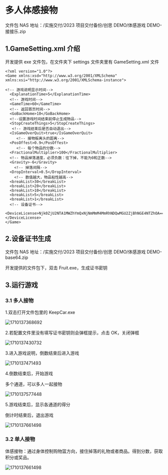 # 多人体感接物

文件包 NAS 地址：/实施交付/2023 项目交付备份/创思 DEMO/体感游戏 DEMO-接接乐.zip

## 1.GameSetting.xml 介绍

开发提供 exe 文件包，在文件夹下 settings 文件夹里有 GameSetting.xml 文件

```
<?xml version="1.0"?>
<Game xmlns:xsd="http://www.w3.org/2001/XMLSchema" xmlns:xsi="http://www.w3.org/2001/XMLSchema-instance">

<!-- 游戏说明显示时间-->
  <ExplanationTime>5</ExplanationTime>
  <!-- 游戏时间-->
  <GameTime>60</GameTime>
  <!-- 返回首页时间-->
  <GoBackHome>10</GoBackHome>
  <!--设置游戏时间结束前停止生成物品-->
  <StopCreateThings>5</StopCreateThings>
   <!-- 游戏结束后是否自动退出-->
  <IsGameOverQuit>true</IsGameOverQuit>
     <!-- 接物板离头的距离-->
  <PosOffest>0.9</PosOffest>
     <!-- 每个物品的分数-->
  <FractionalMultiplier>100</FractionalMultiplier>
  <!-- 物品掉落速度，必须负数：往下掉，不能为0和正数-->
  <Gravity>-6</Gravity>
    <!-- 掉落间隔-->
  <DropInterval>0.5</DropInterval>
    <!-- 数值越大，物品粘性越高-->
  <breakList>30</breakList>
  <breakList>20</breakList>
  <breakList>10</breakList>
  <breakList>5</breakList>
  <breakList>1</breakList>
  <!-- 设备证书-->
  <DeviceLicense>Njk0ZjU2NTA1MWZhYmQxNjNmMmM4MmRhNDQwMGU2ZjBhNGE4NTZhOA==</DeviceLicense>
</Game>
```

## 2.设备证书生成

文件包 NAS 地址：/实施交付/2023 项目交付备份/创思 DEMO/体感游戏 DEMO-base64.zip

开发提供的文件包下，双击 Fruit.exe，生成证书密钥

## 3.运行游戏

### 3.1 多人接物

1.双击打开文件包里的 KeepCar.exe

![1710137368692](https://sensingstore.oss-cn-shanghai.aliyuncs.com/Troncell/Knowledge/Docs/InteractiveGames/image/ConnectingObjects/1710137368692.png)

2.若配置文件里没有填写证书密钥则会弹框提示，点击 OK，关闭弹框

![1710137430732](https://sensingstore.oss-cn-shanghai.aliyuncs.com/Troncell/Knowledge/Docs/InteractiveGames/image/ConnectingObjects/1710137430732.png)

3.进入游戏说明，倒数结束后进入游戏

![1710137471493](https://sensingstore.oss-cn-shanghai.aliyuncs.com/Troncell/Knowledge/Docs/InteractiveGames/image/ConnectingObjects/1710137471493.png)

4.倒数结束后，开始游戏

多个通道，可以多人一起接物

![1710137577448](https://sensingstore.oss-cn-shanghai.aliyuncs.com/Troncell/Knowledge/Docs/InteractiveGames/image/ConnectingObjects/1710137577448.png)

5.游戏结束后，显示各通道的得分

倒计时结束后，退出游戏

![1710137661498](https://sensingstore.oss-cn-shanghai.aliyuncs.com/Troncell/Knowledge/Docs/InteractiveGames/image/ConnectingObjects/1710137661498.png)

### 3.2 单人接物

体感接物：通过身体控制购物篮方向，接住掉落的礼物或者商品。得到分数，获取积分或奖品。

![1710137661498](https://sensingstore.oss-cn-shanghai.aliyuncs.com/Troncell/Knowledge/UserDocs/%E4%BA%92%E5%8A%A8%E6%B4%BB%E5%8A%A8/images/7.png)
